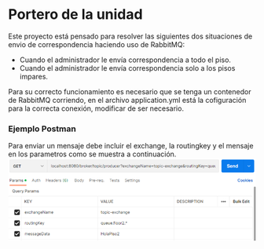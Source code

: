 # Portero de la unidad

Este proyecto está pensado para resolver las siguientes dos situaciones de envio de correspondencia haciendo uso de RabbitMQ:
- Cuando el administrador le envía correspondencia a todo el piso.
- Cuando el administrador le envía correspondencia solo a los pisos impares.

Para su correcto funcionamiento es necesario que se tenga un contenedor de RabbitMQ corriendo, en el archivo application.yml está la cofiguración para la correcta conexión, modificar de ser necesario.

### Ejemplo Postman
Para enviar un mensaje debe incluir el exchange, la routingkey y el mensaje en los parametros como se muestra a continuación.
![alt text](https://github.com/Lcastro98/broker-publisher-porter/blob/master/src/main/java/com/sofka/broker/images/postmanExample.png)
